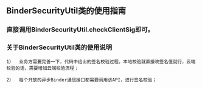## BinderSecurityUtil类的使用指南

### 直接调用BinderSecurityUtil.checkClientSig即可。


### 关于BinderSecurityUtil类的使用说明

    1）	业务方需要完善一下，代码中给出的签名校验过程。本地校验就直接改签名值就行，云端校验的话，需要增加云端校验流程；

    2）	每个开放的异步Binder通信接口都需要调用该API，进行签名校验；